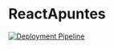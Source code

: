 # ReactApuntes

[![Deployment Pipeline](https://github.com/ignaccio7/ReactApuntes/actions/workflows/pipeline.yml/badge.svg)](https://github.com/ignaccio7/ReactApuntes/actions/workflows/pipeline.yml)